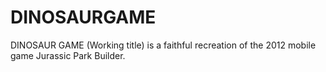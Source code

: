 # DINOSAURGAME
DINOSAUR GAME (Working title) is a faithful recreation of the 2012 mobile game Jurassic Park Builder.
